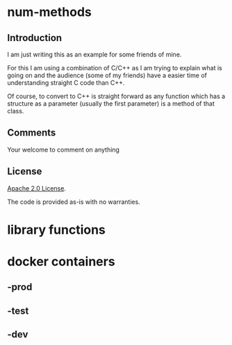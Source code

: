 # num-methods
## Introduction

I am just writing this as an example for some friends of mine.

For this I am using a combination of C/C++ as I am trying to explain
what is going on and the audience (some of my friends) have a easier
time of understanding straight C code than C++.

Of course, to convert to C++ is straight forward as any function
which has a structure as a parameter (usually the first parameter)
is a method of that class.

## Comments

Your welcome to comment on anything 

## License

[Apache 2.0 License](LICENSE).

The code is provided as-is with no warranties.

# library functions

# docker containers
## -prod
## -test
## -dev





